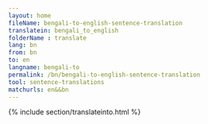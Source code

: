 ```yaml
---
layout: home
fileName: bengali-to-english-sentence-translation
translatein: bengali_to_english
folderName : translate
lang: bn
from: bn
to: en
langname: bengali-to
permalink: /bn/bengali-to-english-sentence-translation
tool: sentence-translations
matchurls: en&&bn
---
```

{% include section/translateinto.html %}
